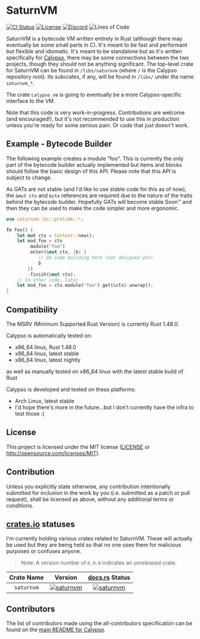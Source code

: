 # SaturnVM

[![CI Status][b3]][l3] [![License][b4]][l4] [![Discord](https://img.shields.io/discord/822290196057948171)](https://discord.gg/26X6ChQQcG) ![Lines of Code][b2]

SaturnVM is a bytecode VM written entirely in Rust (although there may eventually be some small parts in C). It's meant to be fast and performant but flexible and idiomatic. It's meant to be standalone but as it's written specifically for [Calypso](https://github.com/calypso-lang/calypso), there may be some connections between the two projects, though they should not be anything significant. The top-level crate for SaturnVM can be found in `/libs/saturnvm` (where `/` is the Calypso repository root). Its subcrates, if any, will be found in `/libs/` under the name `saturnvm_*`.

The crate `calypso_vm` is going to eventually be a more Calypso-specific interface to the VM.

Note that this code is very work-in-progress. Contributions are welcome (and encouraged!), but it's not recommended to use this in production unless you're ready for some serious pain. Or code that just doesn't work.

## Example - Bytecode Builder

The following example creates a module "foo". This is currently the only part of the bytecode builder actually implemented but items and blocks should follow the basic design of this API. Please note that this API is subject to change.

As GATs are not stable (and I'd like to use stable code for this as of now), the `&mut ctx` and `&ctx` references are required due to the nature of the traits behind the bytecode builder. Hopefully GATs will become stable Soon:tm: and then they can be used to make the code simpler and more ergonomic.

```rust
use saturnvm::bc::prelude::*;

fn foo() {
    let mut ctx = Context::new();
    let mod_foo = ctx
        .module("foo")
        .enter(&mut ctx, |b| {
            // Do some building here (not designed yet)
            b
        })
        .finish(&mut ctx);
    // In other code, later
    let mod_foo = ctx.module("foo").get(&ctx).unwrap();
}
```

## Compatibility

The MSRV (Minimum Supported Rust Version) is currently Rust 1.48.0.

Calypso is automatically tested on:
- x86_64 linux, Rust 1.48.0
- x86_64 linux, latest stable
- x86_64 linux, latest nightly

as well as manually tested on x86_64 linux with the latest stable build of Rust

Calypso is developed and tested on these platforms:
- Arch Linux, latest stable
- I'd hope there's more in the future...but I don't currently have the infra to test those :(

## License

This project is licensed under the MIT license ([LICENSE](LICENSE) or http://opensource.com/licenses/MIT).

## Contribution

Unless you explicitly state otherwise, any contribution intentionally submitted for inclusion in the work by you (i.e. submitted as a patch or pull request), shall be licensed as above, without any additional terms or conditions.

## [crates.io][crates.io] statuses

I'm currently holding various crates related to SaturnVM. These will actually be used but they are being held so that no one uses them for malicious purposes or confuses anyone.

> Note: A version number of `0.0.0` indicates an unreleased crate.

| Crate Name             | Version                                | [docs.rs][docs.rs] Status                  |
|:----------------------:|:--------------------------------------:|:------------------------------------------:|
| `saturnvm`             | [![saturnvm][ody_bc]][ody_lc]          | [![saturnvm][ody_bd]][ody_ld]              |

[ody_bc]: https://img.shields.io/crates/v/saturnvm
[ody_bd]: https://docs.rs/calypso/badge.svg
[ody_lc]: https://crates.io/crates/saturnvm
[ody_ld]: https://docs.rs/saturnvm/*

## Contributors

The list of contributors made using the all-contributors specification can be found on the [main README for Calypso](/README.md).

[b2]: https://tokei.rs/b1/github/calypso-lang/calypso?category=lines

[b3]: https://github.com/calypso-lang/calypso/actions/workflows/ci.yml/badge.svg?branch=main&event=push
[l3]: https://github.com/calypso-lang/calypso/actions

[b4]: https://img.shields.io/badge/license-MIT-blue.svg
[l4]: ./LICENSE

[crates.io]: https://crates.io/
[docs.rs]: https://docs.rs/
